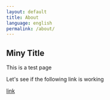 ```yaml
---
layout: default
title: About
language: english
permalink: /about/
---
```


## Miny Title

This is a test page

Let's see if the following link is working

<a href="?_en" >link</a>

